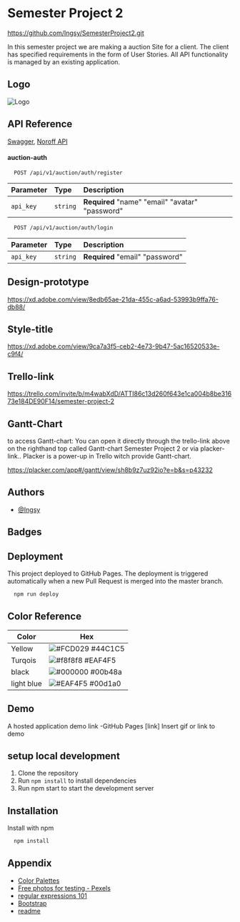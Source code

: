 # Semester Project 2

https://github.com/Ingsy/SemesterProject2.git

In this semester project we are making a auction Site for a client.
The client has specified requirements in the form of User Stories. All API functionality is managed by an existing application.

## Logo

![Logo](https://i.ibb.co/WG9LX11/Brand.png)

## API Reference

[Swagger](https://api.noroff.dev/docs/static/index.html),
[Noroff API](https://api.noroff.dev/docs/static/index.html)

#### auction-auth

```http
  POST /api/v1/auction/auth/register
```

| Parameter | Type     | Description                                     |
| :-------- | :------- | :---------------------------------------------- |
| `api_key` | `string` | **Required** "name" "email" "avatar" "password" |

```http
  POST /api/v1/auction/auth/login
```

| Parameter | Type     | Description                     |
| :-------- | :------- | :------------------------------ |
| `api_key` | `string` | **Required** "email" "password" |

## Design-prototype

https://xd.adobe.com/view/8edb65ae-21da-455c-a6ad-53993b9ffa76-db88/

## Style-title

https://xd.adobe.com/view/9ca7a3f5-ceb2-4e73-9b47-5ac16520533e-c9f4/

## Trello-link

https://trello.com/invite/b/m4wabXdD/ATTI86c13d260f643e1ca004b8be31673e184DE90F14/semester-project-2

## Gantt-Chart

to access Gantt-chart: You can open it directly through the trello-link above on the righthand top called Gantt-chart Semester Project 2 or via placker-link.. Placker is a power-up in Trello witch provide Gantt-chart.

https://placker.com/app#/gantt/view/sh8b9z7uz92io?e=b&s=p43232

## Authors

- [@Ingsy](https://github.com/Ingsy)

## Badges

## Deployment

This project deployed to GitHub Pages. The deployment is triggered automatically when a new Pull Request is merged into the master branch.

```bash
  npm run deploy
```

## Color Reference

| Color      | Hex                                                              |
| ---------- | ---------------------------------------------------------------- |
| Yellow     | ![#FCD029](https://via.placeholder.com/10/FCD029?text=+) #44C1C5 |
| Turqois    | ![#f8f8f8](https://via.placeholder.com/10/44C1C5?text=+) #EAF4F5 |
| black      | ![#000000](https://via.placeholder.com/10/000000?text=+) #00b48a |
| light blue | ![#EAF4F5](https://via.placeholder.com/10/EAF4F5?text=+) #00d1a0 |

## Demo

A hosted application demo link -GitHub Pages [link]
Insert gif or link to demo

## setup local development

1. Clone the repository
2. Run `npm install` to install dependencies
3. Run npm start to start the development server

## Installation

Install with npm

```bash
  npm install

```

## Appendix

- [Color Palettes](https://gillde.com/56-beautiful-color-palettes-for-your-next-design-project/)
- [Free photos for testing - Pexels](https://www.pexels.com/nb-no/)
- [regular expressions 101](https://regex101.com)
- [Bootstrap](https://getbootstrap.com/docs/5.2/getting-started/introduction/)
- [readme](https://readme.so/)
